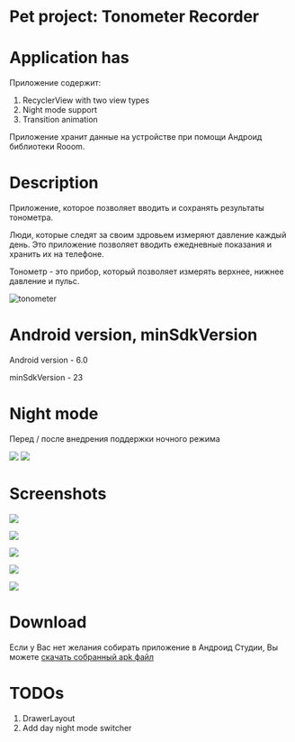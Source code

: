 # Pet project: Tonometer Recorder

# Application has

Приложение содержит: 

1) RecyclerView with two view types
2) Night mode support
3) Transition animation

Приложение хранит данные на устройстве при помощи Андроид библиотеки Rooom.

# Description

Приложение, которое позволяет вводить и сохранять результаты тонометра.

Люди, которые следят за своим здровьем измеряют давление каждый день.
Это приложение позволяет вводить ежедневные показания и хранить их на телефоне.

Тонометр - это прибор, который позволяет измерять верхнее, нижнее давление и пульс.

![tonometer](./screenshots/tonometer.jpg)

# Android version, minSdkVersion

Android version - 6.0

minSdkVersion - 23

# Night mode

Перед / после внедрения поддержки ночного режима

![](./screenshots/before.png) ![](./screenshots/after.png)

# Screenshots

![](./screenshots/1.jpg)

![](./screenshots/2.jpg)

![](./screenshots/3.jpg)

![](./screenshots/4.jpg)

![](./screenshots/5.png)

# Download

Если у Вас нет желания собирать приложение в Андроид Студии, Вы можете [скачать собранный apk файл](https://github.com/user576g/TonometerRecorder/releases/download/0.0.0/app-release.apk)

# TODOs

1) DrawerLayout
2) Add day night mode switcher
